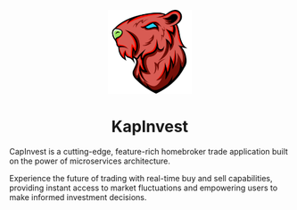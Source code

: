 <p align="center">
    <img src="assets/logo.svg" width="150" />
</p>

<h1 align="center">KapInvest</h1>

CapInvest is a cutting-edge, feature-rich homebroker trade application built on the power of microservices architecture. 

Experience the future of trading with real-time buy and sell capabilities, providing instant access to market fluctuations and empowering users to make informed investment decisions.  